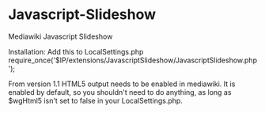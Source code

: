 Javascript-Slideshow
====================

Mediawiki Javascript Slideshow

Installation:
Add this to LocalSettings.php
require_once('$IP/extensions/JavascriptSlideshow/JavascriptSlideshow.php');

From version 1.1 HTML5 output needs to be enabled in mediawiki. It
is enabled by default, so you shouldn't need to do anything, as
long as $wgHtml5 isn't set to false in your LocalSettings.php.
